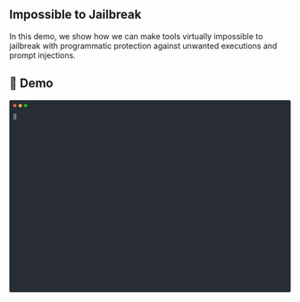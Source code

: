 ## Impossible to Jailbreak

In this demo, we show how we can make tools virtually impossible to jailbreak with programmatic protection against unwanted executions and prompt injections.

## 🎥 Demo

![Demo](./demo.svg)
